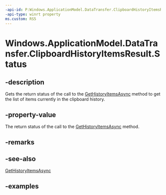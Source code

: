 ```yaml
---
-api-id: P:Windows.ApplicationModel.DataTransfer.ClipboardHistoryItemsResult.Status
-api-type: winrt property
ms.custom: RS5
---
```


<!-- Property syntax.
public ClipboardHistoryItemsResultStatus Status { get; }
-->

# Windows.ApplicationModel.DataTransfer.ClipboardHistoryItemsResult.Status

## -description
Gets the return status of the call to the [GetHistoryItemsAsync](clipboard_gethistoryitemsasync_2128899999.md) method to get the list of items currently in the clipboard history.

## -property-value
The return status of the call to the [GetHistoryItemsAsync](clipboard_gethistoryitemsasync_2128899999.md) method.

## -remarks

## -see-also
[GetHistoryItemsAsync](clipboard_gethistoryitemsasync_2128899999.md)

## -examples
